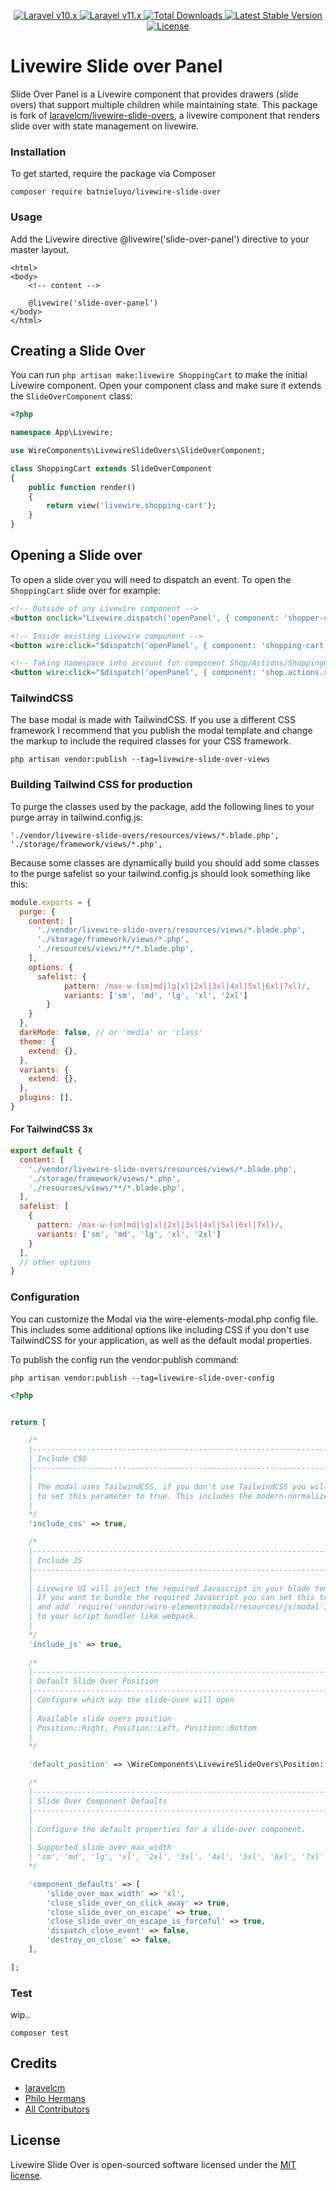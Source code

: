 <p align="center">
    <a href="https://laravel.com">
        <img alt="Laravel v10.x" src="https://img.shields.io/badge/Laravel-v10.x-FF2D20">
    </a>
    <a href="https://laravel.com">
        <img alt="Laravel v11.x" src="https://img.shields.io/badge/Laravel-v11.x-FF2D20">
    </a>
    <a href="https://packagist.org/packages/batnieluyo/livewire-slide-overs">
        <img src="https://img.shields.io/packagist/dt/batnieluyo/livewire-slide-overs" alt="Total Downloads">
    </a>
    <a href="https://packagist.org/packages/batnieluyo/livewire-slide-overs">
        <img src="https://img.shields.io/packagist/v/batnieluyo/livewire-slide-overs" alt="Latest Stable Version">
    </a>
    <a href="https://packagist.org/packages/batnieluyo/livewire-slide-overs">
        <img src="https://img.shields.io/packagist/l/batnieluyo/livewire-slide-overs" alt="License">
    </a>
</p>

# Livewire Slide over Panel

Slide Over Panel is a Livewire component that provides drawers (slide overs) that support multiple children while maintaining state.
This package is fork of [laravelcm/livewire-slide-overs](https://github.com/laravelcm/livewire-slide-overs), a livewire component that renders slide over with state management on livewire.


### Installation

To get started, require the package via Composer

```shell
composer require batnieluyo/livewire-slide-over
```

### Usage
Add the Livewire directive @livewire('slide-over-panel') directive to your master layout.

```blade
<html>
<body>
    <!-- content -->

    @livewire('slide-over-panel')
</body>
</html>
```

## Creating a Slide Over
You can run `php artisan make:livewire ShoppingCart` to make the initial Livewire component. Open your component class and make sure it extends the `SlideOverComponent` class:

```php
<?php

namespace App\Livewire;

use WireComponents\LivewireSlideOvers\SlideOverComponent;

class ShoppingCart extends SlideOverComponent
{
    public function render()
    {
        return view('livewire.shopping-cart');
    }
}
```

## Opening a Slide over
To open a slide over you will need to dispatch an event. To open the `ShoppingCart` slide over for example:

```html
<!-- Outside of any Livewire component -->
<button onclick="Livewire.dispatch('openPanel', { component: 'shopper-cart' })">View cart</button>

<!-- Inside existing Livewire component -->
<button wire:click="$dispatch('openPanel', { component: 'shopping-cart' })">View cart</button>

<!-- Taking namespace into account for component Shop/Actions/ShoppingCart -->
<button wire:click="$dispatch('openPanel', { component: 'shop.actions.shopping-cart' })">View cart</button>
```

### TailwindCSS
The base modal is made with TailwindCSS. If you use a different CSS framework I recommend that you publish the modal template and change the markup to include the required classes for your CSS framework.

```
php artisan vendor:publish --tag=livewire-slide-over-views
```


### Building Tailwind CSS for production
To purge the classes used by the package, add the following lines to your purge array in tailwind.config.js:

```
'./vendor/livewire-slide-overs/resources/views/*.blade.php',
'./storage/framework/views/*.php',
```

Because some classes are dynamically build you should add some classes to the purge safelist so your tailwind.config.js should look something like this:

```js
module.exports = {
  purge: {
    content: [
      './vendor/livewire-slide-overs/resources/views/*.blade.php',
      './storage/framework/views/*.php',
      './resources/views/**/*.blade.php',
    ],
    options: {
      safelist: {
            pattern: /max-w-(sm|md|lg|xl|2xl|3xl|4xl|5xl|6xl|7xl)/,
            variants: ['sm', 'md', 'lg', 'xl', '2xl']
        } 
    }
  },
  darkMode: false, // or 'media' or 'class'
  theme: {
    extend: {},
  },
  variants: {
    extend: {},
  },
  plugins: [],
}
```

#### For TailwindCSS 3x

```js
export default {
  content: [
    './vendor/livewire-slide-overs/resources/views/*.blade.php',
    './storage/framework/views/*.php',
    './resources/views/**/*.blade.php',
  ],
  safelist: [
    {
      pattern: /max-w-(sm|md|lg|xl|2xl|3xl|4xl|5xl|6xl|7xl)/,
      variants: ['sm', 'md', 'lg', 'xl', '2xl']
    }
  ],
  // other options
}
```

### Configuration
You can customize the Modal via the wire-elements-modal.php config file. This includes some additional options like including CSS if you don't use TailwindCSS for your application, as well as the default modal properties.

To publish the config run the vendor:publish command:

```
php artisan vendor:publish --tag=livewire-slide-over-config
```

```php
<?php


return [

    /*
    |--------------------------------------------------------------------------
    | Include CSS
    |--------------------------------------------------------------------------
    |
    | The modal uses TailwindCSS, if you don't use TailwindCSS you will need
    | to set this parameter to true. This includes the modern-normalize css.
    |
    */
    'include_css' => true,

    /*
    |--------------------------------------------------------------------------
    | Include JS
    |--------------------------------------------------------------------------
    |
    | Livewire UI will inject the required Javascript in your blade template.
    | If you want to bundle the required Javascript you can set this to false
    | and add `require('vendor/wire-elements/modal/resources/js/modal');`
    | to your script bundler like webpack.
    |
    */
    'include_js' => true,
    
    /*
    |--------------------------------------------------------------------------
    | Default Slide Over Position
    |--------------------------------------------------------------------------
    | Configure which way the slide-over will open
    |
    | Available slide overs position
    | Position::Right, Position::Left, Position::Bottom
    |
    */

    'default_position' => \WireComponents\LivewireSlideOvers\Position::Right,

    /*
    |--------------------------------------------------------------------------
    | Slide Over Component Defaults
    |--------------------------------------------------------------------------
    |
    | Configure the default properties for a slide-over component.
    |
    | Supported slide_over_max_width
    | 'sm', 'md', 'lg', 'xl', '2xl', '3xl', '4xl', '5xl', '6xl', '7xl'
    */

    'component_defaults' => [
        'slide_over_max_width' => 'xl',
        'close_slide_over_on_click_away' => true,
        'close_slide_over_on_escape' => true,
        'close_slide_over_on_escape_is_forceful' => true,
        'dispatch_close_event' => false,
        'destroy_on_close' => false,
    ],

];
```

### Test
wip..

```shell
composer test
```

## Credits
- [laravelcm](https://github.com/laravelcm)
- [Philo Hermans](https://github.com/philoNL)
- [All Contributors](../../contributors)

## License
Livewire Slide Over is open-sourced software licensed under the [MIT license](LICENSE.md).
